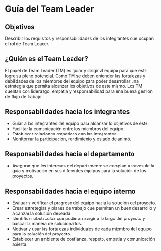 # Guía del Team Leader

## Objetivos

Describir los requisitos y responsabilidades de los integrantes que ocupan el rol de Team Leader.

## ¿Quién es el Team Leader?

El papel de Team Leader (TM) es guiar y dirigir al equipo para que este logre su pleno potencial. Como TM se deben entender las fortalezas y debilidades de los miembros del equipo para poder desarrollar una estrategia que permita alcanzar los objetivos de este mismo. Los TM cuentan con liderazgo, empatia y responsabilidad para una buena gestión de flujo de trabajo.

## Responsabilidades hacia los integrantes

- Guiar a los integrantes del equipo para alcanzar lo objetivos de este.
- Facilitar la comunicación entre los miembros del equipo.
- Establecer relaciones empaticas con los integrantes.
- Monitorear la participación, rendimiento y estado de animó.


## Responsabilidades hacia el departamento

- Asegurar que los intereses del departamento se cumplan a traves de la guía y motivación en sus diferentes equipos para la solución de los proyectos.

## Responsabilidades hacia el equipo interno

- Evaluar y verificar el progreso del equipo hacia la solución del proyecto.
- Crear estretegias y planes de trabajo que permitan un buen desarrollo y alcanzar la solución deseada.
- Identificar obstaculos que pudieran surgir a lo largo del proyecto y buscar la manera de solucionarlos.
- Motivar y usar las fortalezas individuales de cada miembro del equipo para la solución del proyecto.
- Establecer un ambiente de confianza, respeto, empatia y comunicación abierta.
